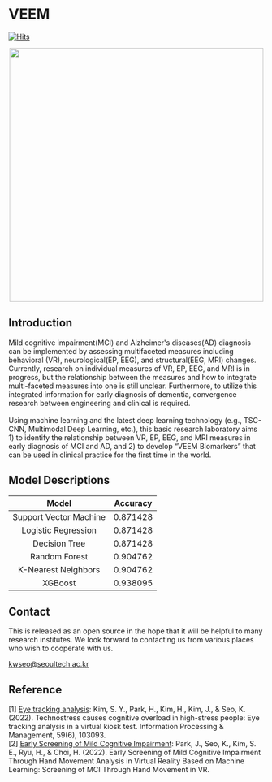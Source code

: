 # VEEM


[![Hits](https://hits.seeyoufarm.com/api/count/incr/badge.svg?url=https%3A%2F%2Fgithub.com%2FVEEM-Biomarker%2FVEEM&count_bg=%230A1F62&title_bg=%238F8F8F&icon=&icon_color=%23E7E7E7&title=hits&edge_flat=false)](https://hits.seeyoufarm.com)


<div align="center">
  <img src="https://user-images.githubusercontent.com/129020222/227823516-59edddbc-73c1-419d-84bc-52dbbe91f8eb.png" width="500">
</div>

## Introduction
Mild cognitive impairment(MCI) and Alzheimer's diseases(AD) diagnosis can be implemented by assessing multifaceted measures including behavioral (VR), neurological(EP, EEG), and structural(EEG, MRI) changes. Currently, research on individual measures of VR, EP, EEG, and MRI is in progress, but the relationship between the measures and how to integrate multi-faceted measures into one is still unclear. Furthermore, to utilize this integrated information for early diagnosis of dementia, convergence research between engineering and clinical is required. 
</br></br>
Using machine learning and the latest deep learning technology (e.g., TSC-CNN, Multimodal Deep Learning, etc.), this basic research laboratory aims 1) to identify the relationship between VR, EP, EEG, and MRI measures in early diagnosis of MCI and AD, and 2) to develop “VEEM Biomarkers” that can be used in clinical practice for the first time in the world.

## Model Descriptions

|Model|Accuracy|
|:---:|:---:|
|Support Vector Machine|0.871428|
|Logistic Regression|0.871428|
|Decision Tree|0.871428|
|Random Forest|0.904762|
|K-Nearest Neighbors|0.904762|
|XGBoost|0.938095|

## Contact
This is released as an open source in the hope that it will be helpful to many research institutes. We look forward to contacting us from various places who wish to cooperate with us.

kwseo@seoultech.ac.kr


## Reference
[1] [Eye tracking analysis](https://www.sciencedirect.com/science/article/pii/S0306457322001947): Kim, S. Y., Park, H., Kim, H., Kim, J., & Seo, K. (2022). Technostress causes cognitive overload in high-stress people: Eye tracking analysis in a virtual kiosk test. Information Processing & Management, 59(6), 103093.
</br>
[2] [Early Screening of Mild Cognitive Impairment](https://e-jcd.org/DOIx.php?id=10.58558/jcd.2022.1.1.1): Park, J., Seo, K., Kim, S. E., Ryu, H., & Choi, H. (2022). Early Screening of Mild Cognitive Impairment Through Hand Movement Analysis in Virtual Reality Based on Machine Learning: Screening of MCI Through Hand Movement in VR.
